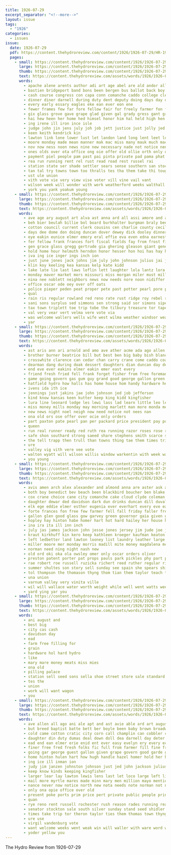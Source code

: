 ```yaml
---
title: 1926-07-29
excerpt_separator: "<!--more-->"
layout: issue
tags:
  - "1926"
categories:
  - issues
issue:
  date: 1926-07-29
  pdf: https://content.thehydroreview.com/content/1926/1926-07-29/HR-1926-07-29.pdf
  pages:
    - small: https://content.thehydroreview.com/content/1926/1926-07-29/small/HR-1926-07-29-01.jpg
      large: https://content.thehydroreview.com/content/1926/1926-07-29/large/HR-1926-07-29-01.jpg
      thumb: https://content.thehydroreview.com/content/1926/1926-07-29/thumbnails/HR-1926-07-29-01.jpg
      text: https://content.thehydroreview.com/assets/words/1926/1926-07-29/HR-1926-07-29-01.txt
      words:
        - apache alene arents author adi art age abel are ald andor all area ard ask and ann ain able alden apa august ane ach ates antonio allen aug aud ary anil armer ali anton
        - bastien bridgeport band bons been bergen bus ballot back boy business bea both batten bee better best but burkhalter buys basket biri
        - cash course congress con capa conn comanche caddo college clerk colen cat cee cad coach can come cant corn clock county came clinton churches candi cato city conta cast car cour cost company
        - dinner diner darnell during duty dent deputy doing days day doubt dawn
        - every early essary eagles eke ean ever eon ene
        - fewer frames few far fore fellow fair for freely farmer fon farm friday friends friesen frei fax fill from fell flow fallows first found fine fed fret front filling forget favor
        - gix glass grove gave grape glad given gal grady gress gant green gies gara good george grad
        - hai hew heen her home hed himsel honor him hal held high hen helen hydro hold horse henry hall harry hae homan herb hore hardware had head has hard how hin
        - ing irene ill iron ince isle
        - judge john jin jens july joh job jett justice just jolly jed jen
        - keen keith kendrick kin
        - lawton link lone lower lust let landon land long lent leet loflin lan lin len list like lay little line lass lish longest love low law lave lankard lance last learn
        - moore monday made mean manner mak mac miss many mauk much mach mal mate mow main music mis mine money more mai mor man means men most mess
        - nov now ness noon news nine new necessary nade not notice nen november names
        - ones olds over ota office ong oie offer old ollie orth only owns
        - payment piel people pam past pai pinta private pad pama phat pearl part promise panes present peart patient per plan pal pol page public pet plenty proud pleasure peden pure paper
        - rea run running rent rel rust read road rest russel rai
        - station state ser shade settler sears sense southern san stock service senator speaker scott send sim soe stove share sane show son smith sine shutler shuler seen see slow sunday sun sister step save safe second school special
        - tan tal try towns town too thralls tes tha them take thi tough ten then tim tee takes tell ting tue thy till thing ton tour tor truly the ture thomason throw taken
        - ust ule union
        - vith vote vie very view vise voter vill vine vail vant
        - wilson week will wonder with work weatherford weeks walthall walter wide white was want well ware win weer windsor wand worth
        - york you yank yoakum young
    - small: https://content.thehydroreview.com/content/1926/1926-07-29/small/HR-1926-07-29-02.jpg
      large: https://content.thehydroreview.com/content/1926/1926-07-29/large/HR-1926-07-29-02.jpg
      thumb: https://content.thehydroreview.com/content/1926/1926-07-29/thumbnails/HR-1926-07-29-02.jpg
      text: https://content.thehydroreview.com/assets/words/1926/1926-07-29/HR-1926-07-29-02.txt
      words:
        - ave age ary august art alva ast anna ard all assi amore and are anthony ane ain
        - beh bier beulah billie bol board burkhalter burgman braly been barnard bonde baby biler bill brown blakley baldwin ben balance big bea bade bride business but brother bright bees bal boys bonds bear
        - cotton council current clerk cousins cen charlie county cecil call con caddo clarence chere cake cash chi coli cream cattle collins cape cora chas charles collier court city can chittenden
        - days dee dome don doing duncan dover dewey dick dooley dinner day doctor daughter daniel dave duvall der ded dunnington during duly
        - eye eakin eunice elmer emory eral effie eva even edna earnest ela est eras epperly end
        - fer fellow frank frances fort fiscal fields fay from frost fing fruit field felton fell for foe few first fine farrel fail friends friday fry fund fred folsom
        - gen grace glass gregg gertrude gia ghering gleason giant general geary gher garrison george garas goldie gove
        - hold home hour helmuth herndon honor hesser hon hoi has hay haul heir hope had hatfield hern hammer how hair hee henle her hopewell hydro homes held harty harrelson harry
        - iva ing ice inger ings inch ion
        - just june jones jack johns jim july john johnson julius jai jess
        - klin koy keeling kea kansas kelp kate kidd
        - lake late lie last laws loflin lett laughter lola lantz lora less law lawter line lester left lankard
        - monday maver market mors missouri miss morgan miler must miller mille morning might mabel mayor many mor man made mon morn mou
        - nina nee noblett neighbors news now needs nore noon nidiffer night
        - office oscar ode oey over off oats
        - police pieper peden peat proper pete past potter pearl pore per pent piles paar public por paxton pitzer pet pleasant pine parry
        - qual
        - rain ris regular rowland red reno rate rust ridge roy rebel ruth russell rest ridenour rot russel ralph ray row ree record ryan
        - sani sons surplus sed simmons sen strong said sor simons sipe shawnee sonday scarth sat springs salary sie smith see seal stutzman son she state sale street saturday sar sins simpson spain subject som shows south sic schantz special salt seifert susie sun severe sinan sandy sunday
        - tax town triplett toe trip tobe the tilbury treasure tor tape tree tiny them tea tom tee than texola tan ton thomason
        - val very vear vert velma vere vote via
        - was welcome wallers wells wife west wilma weather windsor weatherford william wheat worth williams wonder work weeks well walter went word will with working wave way wilson week
        - yar
    - small: https://content.thehydroreview.com/content/1926/1926-07-29/small/HR-1926-07-29-03.jpg
      large: https://content.thehydroreview.com/content/1926/1926-07-29/large/HR-1926-07-29-03.jpg
      thumb: https://content.thehydroreview.com/content/1926/1926-07-29/thumbnails/HR-1926-07-29-03.jpg
      text: https://content.thehydroreview.com/assets/words/1926/1926-07-29/HR-1926-07-29-03.txt
      words:
        - ast aris ann ari arnold and amo ave ather acme ada ago allen als all ard are ator ates art amon aug ana ady august
        - brother burner beatrice bill but best ben big baby bish blanche beck border bette better bertha began been barrett battle buy brown bebe business books burkhalter
        - crosswhite clarence can cedar chan carry crane come caddo coaster coad cooper carnegie cot cherry cheap county chandler cold custer close carver cor charlie colony candies cream city confer couty cooks clerk claude company call comanche cane
        - dearman dang during doak dessert daughters dian duncan day deere drinks days daughter dinner
        - end eve ever eakins elmer eakin emer east every
        - friend fresh fried fell frank forget fisher from free foreman far fight fait freely for fie fail fred fost fall fariss few friends fine ford friday fruits
        - game going govern gas gum guy grand good george gallon green guess girt
        - hatfield hydro how halls has home house hom handy hardware henry hope helen hunter had harvest heart hin haggard her handle half holler hinton harold hai homes herald hart him hak hey horr
        - ivens ida ith ice
        - jennings just jakins jae john johnson jed job jefferson
        - kind know kansas keen kutter keep king kidd kingfisher
        - lura line leonard lodge les lewi lass lad learn little leo len lorene left last logan lai lay louise let like lasater love list
        - miss money mills monday may morning marlett man more monda mee mill marlow much mary mildred miller martin market marshall matley manche mode men mor myland martha
        - new news night noel neigh now need notice not nees nan
        - ona old ors ose offer over ocie only orders
        - part paxton pate pearl pan per packard price president pay poi pool pol pent pleasant pany piece pie pier public present
        - queen
        - run real runner ready red ruth rea running razor roses rose raymond rogers register race rob raetz ridge rene
        - safe shon southard strong saeed share stephens smith scarce short sell steel sea second sieh sale station soon satin south snow spring sun six special service son store she state set shahi senator sunday seems sugar sever sinton sister sylvester see sai silver shaw save say school side stove sick sus sat spivey saturday
        - the tell trapp then trull than towns thing tae them times trip tom thomas thoma texas take thelma thompson thi tobe
        - ure
        - valley vig vith vere vee vote
        - walton wyatt will wilson willis window warkentin with week watch want warke wand work went was while wright williams west wife way weatherford warm womer well walter wert wind
        - you young
    - small: https://content.thehydroreview.com/content/1926/1926-07-29/small/HR-1926-07-29-04.jpg
      large: https://content.thehydroreview.com/content/1926/1926-07-29/large/HR-1926-07-29-04.jpg
      thumb: https://content.thehydroreview.com/content/1926/1926-07-29/thumbnails/HR-1926-07-29-04.jpg
      text: https://content.thehydroreview.com/assets/words/1926/1926-07-29/HR-1926-07-29-04.txt
      words:
        - avis amen arch alex alexander and almond anna are aster ask angel arian ada alli arthur allen august
        - both boy benedict bev beach been blackbird boucher ben blake bur bal boys beat booth browne bill blaine but best burkhalter bros brashear brought bob bars buffalo baughman brown bez bena banat buster bond
        - cox crane choice cane city comanche cake cloud clyde coleman child conley choate custer candi chandler clinton coupe charles curly chapman cooper craig clerk candy cher close caddo chi carl clarke charlie county cold chick chas carver cargill
        - daughter dewar ded davidson dark dun drinks duncan dill duvall dear during doing davis dewees day drumright dinner david der
        - elk ege eddie elmer esther eugenia ever everhart every eve earl ede enid erford edmond ean
        - forte frances fon free few farmer fell fall friday faller fresh fruits for fields fancy felton fred filling
        - gallon glen good glass gow garvey green governor gaia given geary gum guest gee
        - hopley hay hinton habe homer hart hot hard hailey her house harry henry hobart hayden hai had hollis henrietta healy has home hibbs how homa hartshorn har heart
        - ina ira ita ill inn inch
        - july jas james jackson john jesse jones jersey jim jude joe jack judge
        - kraut kirkhuff kin kero keep kathleen kroeger kaufman keaton
        - left ledbetter land lawton looney list laundry leather large libby lewis lesson labor lamia lama last link light lafay lin lieber latter
        - miller moore mer monday morris madill mite money magdalena mckay mus mian market miss moreland magnolia mcalester mans members mine morgan muslin moss mor meal mores
        - norman need ning night nash new
        - old ord oki oka ola owsley omer only oscar orders oliver
        - preston patent porter pat props pauls park pickles phy part powder present post ports place pack peter per past pearl price pion perr phelps pears paul prewitt
        - rae robert roe russell ruzicka richert reed ruther regular rin richardson red ronald rem riggs
        - summer shultes son story sell sunday see spain she spears shirts standard shaw special size sturdivant stores sun stuart seam stora stains sim sai sale show severe sister saturday state smith straw south sen saw steady seiling snyder samuel soap save screen stark shawnee sutton short self station sammer sisson sica season second star still swan
        - tol thompson the thomason thyng thom tian them taylor teach talk too thora ton tom then ten
        - una union
        - varnum valley very vinita ville
        - wil will wallace water worth weight while well went watts weeks weak william wen walton was wien wells white with wat wheat willie win wagoner willis work week wilson west want
        - yard ying yar you
    - small: https://content.thehydroreview.com/content/1926/1926-07-29/small/HR-1926-07-29-05.jpg
      large: https://content.thehydroreview.com/content/1926/1926-07-29/large/HR-1926-07-29-05.jpg
      thumb: https://content.thehydroreview.com/content/1926/1926-07-29/thumbnails/HR-1926-07-29-05.jpg
      text: https://content.thehydroreview.com/assets/words/1926/1926-07-29/HR-1926-07-29-05.txt
      words:
        - ani august and
        - best big
        - city cas cash
        - davidson day
        - ead
        - farm free filling for
        - grain
        - hardware hol hard hydro
        - like
        - mary mare money meats miss mies
        - ona old
        - pilling palace
        - station sell seed sons sella shoe street store sale standard stove save service
        - tes the
        - union
        - work will want wagon
        - you
    - small: https://content.thehydroreview.com/content/1926/1926-07-29/small/HR-1926-07-29-06.jpg
      large: https://content.thehydroreview.com/content/1926/1926-07-29/large/HR-1926-07-29-06.jpg
      thumb: https://content.thehydroreview.com/content/1926/1926-07-29/thumbnails/HR-1926-07-29-06.jpg
      text: https://content.thehydroreview.com/assets/words/1926/1926-07-29/HR-1926-07-29-06.txt
      words:
        - ave allen all ago ani ale apt and ast avie able ard art august are
        - but breed baptist batte bett ber boyle been baby brown broadway bunch buster bank best bring barley begin buy better billy bout both broom bros big
        - cold came cotton cratic city corn call champlin can cobbler church care cecil congress carnegie cargill cons college comanche christmas company come chief close common certain cloud carry coman christian county candi che caddo car cater cool cor clare chris con
        - daughter din duty dumas deal down doll dea darnell day deter daugherty
        - ead end ean elmer erie enid ent ever easy evelyn ery every economy ear east excellent
        - finer free fred fresh folks fic full from farmer fill fine friends filling fay former for fate fair few farm friday first
        - going gar george guest gallon given grape govern good garde governor
        - home hinton hulen hart how hugh handle hazel homer hold her house haj hed harry hatcher homa has him harreld had hamilton honor hydro hawk
        - ing ice ill inman ion
        - judy jim janzen johnston johnson just jed john jackson julius jolly judge jess july
        - keep know kinds keeping kingfisher
        - larger lear lay lawton lewis lens last let loco large left life lovely landon look lutter light law ling louie lish loyal land like lead
        - mail more myrtle mares made minn mary men million mayo mention man mill mildred middle morn mense manche mong miller morning milk minister mis most mine mer many must mattress major
        - nance never now notice north new nota needs note norman not near
        - only ona opie office over old
        - present poke ports prim price pert private public people pring place part page perry pay pounds pound pers pletcher peden per pie pretty point
        - quan
        - rye reno rent russell rochester rush reason rades running rea regula ruth ridge rathe rat rob run
        - senator stockton sale south silver sunday stand seed shidler servi stephens six see shown shea sell steward schools seem session special sen sudan salvage spring stuff strength service speak shell summer she sister stroud shutler son sisson stay ship strong soon state sly states spector side such square stover settle station ser said sed smith
        - times take trip tor theron taylor ties them thomas town thyng thi ton the then than tuttle
        - ure use
        - virgil vandenburg vote
        - want welcome weeks went weak win will waller with ware word while was work week weight well wilson west william why windsor
        - yoder yellow you
---
```


The Hydro Review from 1926-07-29

<!--more-->

